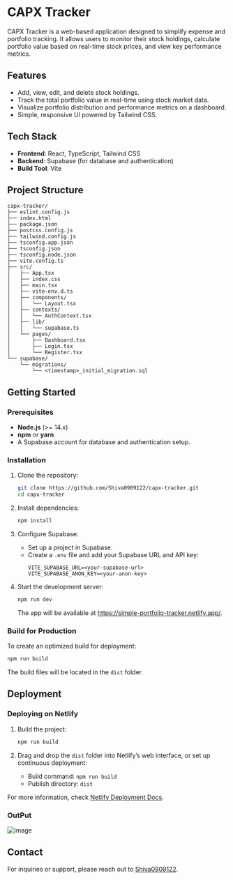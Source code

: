 # CAPX Tracker

CAPX Tracker is a web-based application designed to simplify expense and portfolio tracking. It allows users to monitor their stock holdings, calculate portfolio value based on real-time stock prices, and view key performance metrics.

## Features

- Add, view, edit, and delete stock holdings.
- Track the total portfolio value in real-time using stock market data.
- Visualize portfolio distribution and performance metrics on a dashboard.
- Simple, responsive UI powered by Tailwind CSS.

## Tech Stack

- **Frontend**: React, TypeScript, Tailwind CSS
- **Backend**: Supabase (for database and authentication)
- **Build Tool**: Vite

## Project Structure

```plaintext
capx-tracker/
├── eslint.config.js
├── index.html
├── package.json
├── postcss.config.js
├── tailwind.config.js
├── tsconfig.app.json
├── tsconfig.json
├── tsconfig.node.json
├── vite.config.ts
├── src/
│   ├── App.tsx
│   ├── index.css
│   ├── main.tsx
│   ├── vite-env.d.ts
│   ├── components/
│   │   └── Layout.tsx
│   ├── contexts/
│   │   └── AuthContext.tsx
│   ├── lib/
│   │   └── supabase.ts
│   └── pages/
│       ├── Dashboard.tsx
│       ├── Login.tsx
│       └── Register.tsx
└── supabase/
    └── migrations/
        └── <timestamp>_initial_migration.sql
```

## Getting Started

### Prerequisites

- **Node.js** (>= 14.x)
- **npm** or **yarn**
- A Supabase account for database and authentication setup.

### Installation

1. Clone the repository:
   ```bash
   git clone https://github.com/Shiva0909122/capx-tracker.git
   cd capx-tracker
   ```

2. Install dependencies:
   ```bash
   npm install
   ```

3. Configure Supabase:
   - Set up a project in Supabase.
   - Create a `.env` file and add your Supabase URL and API key:
     ```env
     VITE_SUPABASE_URL=<your-supabase-url>
     VITE_SUPABASE_ANON_KEY=<your-anon-key>
     ```

4. Start the development server:
   ```bash
   npm run dev
   ```

   The app will be available at https://simple-portfolio-tracker.netlify.app/.

### Build for Production

To create an optimized build for deployment:
```bash
npm run build
```

The build files will be located in the `dist` folder.

## Deployment

### Deploying on Netlify

1. Build the project:
   ```bash
   npm run build
   ```

2. Drag and drop the `dist` folder into Netlify’s web interface, or set up continuous deployment:
   - Build command: `npm run build`
   - Publish directory: `dist`

For more information, check [Netlify Deployment Docs](https://docs.netlify.com/).

### OutPut

![image](https://github.com/user-attachments/assets/6790bba4-c27b-44cb-8591-ff6cbd2117b2)


## Contact

For inquiries or support, please reach out to [Shiva0909122](https://github.com/Shiva0909122).

